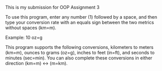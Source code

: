 This is my submission for OOP Assignment 3

To use this program, enter any number (1) followed by a space, and then type your conversion rate with an equals sign between the two metrics without spaces (km=m). 

Example: 10 oz=g

This program supports the following conversions, kilometers to meters (km=m), ounces to grams (oz=g), inches to feet (in=ft), and seconds to minutes (sec=min). You can also complete these conversions in either direction (km=m) <-> (m=km).
